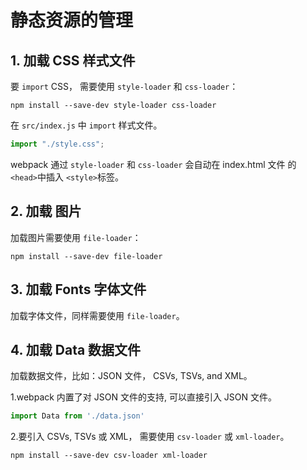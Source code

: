 
# 静态资源的管理

## 1. 加载 CSS 样式文件

要 `import` CSS， 需要使用 `style-loader` 和 `css-loader`：

```shell
npm install --save-dev style-loader css-loader
```

在 `src/index.js` 中 `import` 样式文件。
```js
import "./style.css";
```

webpack 通过 `style-loader` 和 `css-loader` 会自动在 index.html 文件 的 `<head>`中插入 `<style>`标签。


## 2. 加载 图片

加载图片需要使用 `file-loader`：

```shell
npm install --save-dev file-loader
```


## 3. 加载 Fonts 字体文件

加载字体文件，同样需要使用 `file-loader`。


## 4. 加载 Data 数据文件

加载数据文件，比如：JSON 文件， CSVs, TSVs, and XML。

1.webpack 内置了对 JSON 文件的支持, 可以直接引入 JSON 文件。
```js
import Data from './data.json'
```

2.要引入 CSVs, TSVs 或 XML， 需要使用 `csv-loader` 或 `xml-loader`。
```shell
npm install --save-dev csv-loader xml-loader
```


